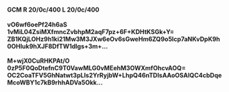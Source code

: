 #### GCM R 20/0c/400 L 20/0c/400
**vO6wf6oePf24h6aS**<br/>**1vMiL04ZsiMXfmncZvbhpM2aqF7pz+6F+KDHtKSGk+Y=**<br/>**ZB1KQjLOHz9h1ki21Mw3M3JXw6eOv6sGweHm6ZQ9o5lcp7aNKvDpK9h0OHIuk9hXJF8DfTW1dlgs+3m+...**<br/><br/>
**M+wjX0CuRHKPAt/O**<br/>**0zP5F0QoDtefnC9T0VawMLG0vMEehM3OWXmfOhcvAOQ=**<br/>**OC2CoaTFV5GhNatwt3pLIs2YrRyjbW+LhpQ46nTDIsAAoOSAlQC4cbDqeMcoWBY1c7kB9rhhADVa5Okk...**